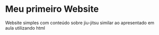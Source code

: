 # Meu primeiro Website

Website simples com conteúdo sobre jiu-jitsu similar ao apresentado em aula utilizando html
